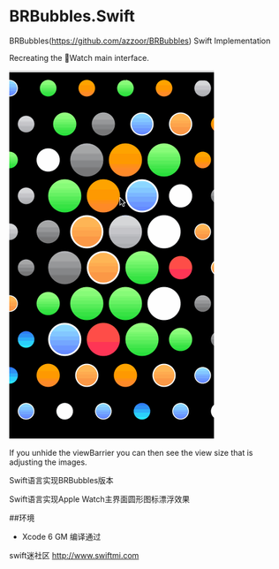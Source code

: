BRBubbles.Swift
=========


BRBubbles(https://github.com/azzoor/BRBubbles) Swift Implementation

Recreating the Watch main interface.


![Alt text](./demo.gif)

If you unhide the viewBarrier you can then see the view size that is adjusting the images.



Swift语言实现BRBubbles版本

Swift语言实现Apple Watch主界面圆形图标漂浮效果

##环境

- Xcode 6 GM 编译通过




swift迷社区 http://www.swiftmi.com


